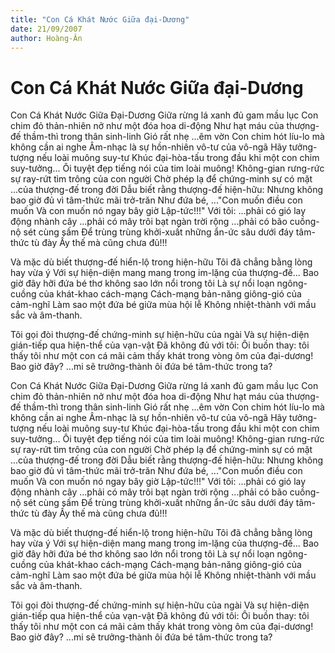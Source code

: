 ```yaml
---
title: "Con Cá Khát Nước Giữa đại-Dương"
date: 21/09/2007
author: Hoàng-Ân
---
```


# Con Cá Khát Nước Giữa đại-Dương

Con Cá Khát Nước Giữa Đại-Dương
Giữa rừng lá xanh đủ gam mầu lục
Con chim đỏ thản-nhiên nở như một đóa hoa di-động
Như hạt máu của thượng-đế thầm-thì trong thân sinh-linh
Gió rất nhẹ
     ...êm vờn
Con chim hót líu-lo mà không cần ai nghe
Âm-nhạc là sự hồn-nhiên vô-tư của vô-ngã
Hãy tưởng-tượng nếu loài muông suy-tư
Khúc đại-hòa-tấu trong đầu khi một con chim suy-tưởng...
Ôi tuyệt đẹp tiếng nói của tim loài muông!
Không-gian rưng-rức sự ray-rứt tìm trông của con người
Chờ phép lạ để chứng-minh sự có mặt
    ...của thượng-đế trong đời
Dẫu biết rằng thượng-đế hiện-hữu:
Nhưng không bao giờ đủ vì tâm-thức mãi trở-trăn
Như đứa bé,
     ..."Con muốn điều con muốn
         Và con muốn nó ngay bây giờ
         Lập-tức!!!"
Với tôi:
     ...phải có gió lay động nhành cây
     ...phải có mây trôi bạt ngàn trời rộng
     ...phải có bão cuồng-nộ sét cùng sấm
Để trùng trùng khởi-xuất những ẩn-ức
      sâu dưới đáy tâm-thức tù đày
Ấy thế mà cũng chưa đủ!!!

Và mặc dù biết thượng-đế hiển-lộ trong hiện-hữu
Tôi đã chẳng bằng lòng hay vừa ý
Với sự hiện-diện mang mang trong im-lặng
     của thượng-đế...
Bao giờ đây hỡi đứa bé thơ không sao lớn nổi trong tôi
Là sự nổi loạn ngông-cuồng của khát-khao cách-mạng
Cách-mạng bản-năng giông-gió của cảm-nghĩ
Làm sao một đứa bé giữa mùa hội lễ
Không nhiệt-thành với mầu sắc và âm-thanh.

Tôi gọi đòi thượng-đế chứng-minh
      sự hiện-hữu của ngài
Và sự hiện-diện gián-tiếp qua hiện-thể của vạn-vật
Đã không đủ với tôi:
Ôi buồn thay: tôi thấy tôi như một con cá
     mãi cảm thấy khát trong vòng ôm
     của đại-dương!
Bao giờ đây?
     ...mi sẽ trưởng-thành
     ôi đứa bé tâm-thức trong ta?

Con Cá Khát Nước Giữa Đại-Dương
Giữa rừng lá xanh đủ gam mầu lục
Con chim đỏ thản-nhiên nở như một đóa hoa di-động
Như hạt máu của thượng-đế thầm-thì trong thân sinh-linh
Gió rất nhẹ
     ...êm vờn
Con chim hót líu-lo mà không cần ai nghe
Âm-nhạc là sự hồn-nhiên vô-tư của vô-ngã
Hãy tưởng-tượng nếu loài muông suy-tư
Khúc đại-hòa-tấu trong đầu khi một con chim suy-tưởng...
Ôi tuyệt đẹp tiếng nói của tim loài muông!
Không-gian rưng-rức sự ray-rứt tìm trông của con người
Chờ phép lạ để chứng-minh sự có mặt
    ...của thượng-đế trong đời
Dẫu biết rằng thượng-đế hiện-hữu:
Nhưng không bao giờ đủ vì tâm-thức mãi trở-trăn
Như đứa bé,
     ..."Con muốn điều con muốn
         Và con muốn nó ngay bây giờ
         Lập-tức!!!"
Với tôi:
     ...phải có gió lay động nhành cây
     ...phải có mây trôi bạt ngàn trời rộng
     ...phải có bão cuồng-nộ sét cùng sấm
Để trùng trùng khởi-xuất những ẩn-ức
      sâu dưới đáy tâm-thức tù đày
Ấy thế mà cũng chưa đủ!!!

Và mặc dù biết thượng-đế hiển-lộ trong hiện-hữu
Tôi đã chẳng bằng lòng hay vừa ý
Với sự hiện-diện mang mang trong im-lặng
     của thượng-đế...
Bao giờ đây hỡi đứa bé thơ không sao lớn nổi trong tôi
Là sự nổi loạn ngông-cuồng của khát-khao cách-mạng
Cách-mạng bản-năng giông-gió của cảm-nghĩ
Làm sao một đứa bé giữa mùa hội lễ
Không nhiệt-thành với mầu sắc và âm-thanh.

Tôi gọi đòi thượng-đế chứng-minh
      sự hiện-hữu của ngài
Và sự hiện-diện gián-tiếp qua hiện-thể của vạn-vật
Đã không đủ với tôi:
Ôi buồn thay: tôi thấy tôi như một con cá
     mãi cảm thấy khát trong vòng ôm
     của đại-dương!
Bao giờ đây?
     ...mi sẽ trưởng-thành
     ôi đứa bé tâm-thức trong ta?
